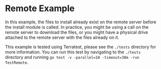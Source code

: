 # Remote Example

In this example, the files to install already exist on the remote server before the install module is called.
In practice, you might be using a call on the remote server to download the files,
or you might have a physical drive attached to the remote server with the files already on it.

This example is tested using Terratest, please see the `./tests` directory for more information.
You can run this test by navigating to the `./tests` directory and running `go test -v -parallel=10 -timeout=30m -run TestRemote`.
